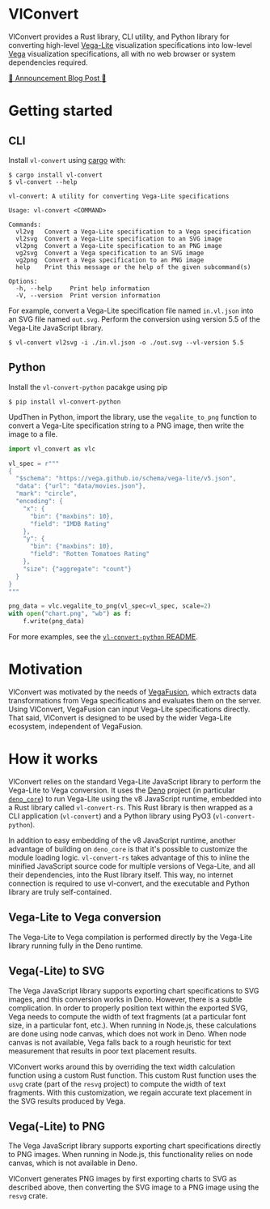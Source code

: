 # VlConvert
VlConvert provides a Rust library, CLI utility, and Python library for converting high-level [Vega-Lite](https://vega.github.io/vega-lite/) visualization specifications into low-level [Vega](https://vega.github.io/vega/) visualization specifications, all with no web browser or system dependencies required.

[:tada: Announcement Blog Post :tada:](https://medium.com/@jonmmease/introducing-vlconvert-c763f0076e89)

# Getting started
## CLI
Install `vl-convert` using [cargo](https://doc.rust-lang.org/cargo/) with:

```plain
$ cargo install vl-convert
$ vl-convert --help

vl-convert: A utility for converting Vega-Lite specifications

Usage: vl-convert <COMMAND>

Commands:
  vl2vg   Convert a Vega-Lite specification to a Vega specification
  vl2svg  Convert a Vega-Lite specification to an SVG image
  vl2png  Convert a Vega-Lite specification to an PNG image
  vg2svg  Convert a Vega specification to an SVG image
  vg2png  Convert a Vega specification to an PNG image
  help    Print this message or the help of the given subcommand(s)

Options:
  -h, --help     Print help information
  -V, --version  Print version information
```

For example, convert a Vega-Lite specification file named `in.vl.json` into an SVG file named `out.svg`. Perform the conversion using version 5.5 of the Vega-Lite JavaScript library.

```plain
$ vl-convert vl2svg -i ./in.vl.json -o ./out.svg --vl-version 5.5
```

## Python
Install the `vl-convert-python` pacakge using pip

```
$ pip install vl-convert-python
```

UpdThen in Python, import the library, use the `vegalite_to_png` function to convert a Vega-Lite specification string to a PNG image, then write the image to a file.

```python
import vl_convert as vlc

vl_spec = r"""
{
  "$schema": "https://vega.github.io/schema/vega-lite/v5.json",
  "data": {"url": "data/movies.json"},
  "mark": "circle",
  "encoding": {
    "x": {
      "bin": {"maxbins": 10},
      "field": "IMDB Rating"
    },
    "y": {
      "bin": {"maxbins": 10},
      "field": "Rotten Tomatoes Rating"
    },
    "size": {"aggregate": "count"}
  }
}
"""

png_data = vlc.vegalite_to_png(vl_spec=vl_spec, scale=2)
with open("chart.png", "wb") as f:
    f.write(png_data)
```

For more examples, see the [`vl-convert-python` README](https://github.com/jonmmease/vl-convert/tree/main/vl-convert-python#readme).

# Motivation
VlConvert was motivated by the needs of [VegaFusion](https://vegafusion.io/), which extracts data transformations from Vega specifications and evaluates them on the server. Using VlConvert, VegaFusion can input Vega-Lite specifications directly.  That said, VlConvert is designed to be used by the wider Vega-Lite ecosystem, independent of VegaFusion.

# How it works
VlConvert relies on the standard Vega-Lite JavaScript library to perform the Vega-Lite to Vega conversion.  It uses the [Deno](https://deno.land/) project (in particular [`deno_core`](https://github.com/denoland/deno/tree/main/core)) to run Vega-Lite using the v8 JavaScript runtime, embedded into a Rust library called `vl-convert-rs`. This Rust library is then wrapped as a CLI application (`vl-convert`) and a Python library using PyO3 (`vl-convert-python`).

In addition to easy embedding of the v8 JavaScript runtime, another advantage of building on `deno_core` is that it's possible to customize the module loading logic. `vl-convert-rs` takes advantage of this to inline the minified JavaScript source code for multiple versions of Vega-Lite, and all their dependencies, into the Rust library itself. This way, no internet connection is required to use vl-convert, and the executable and Python library are truly self-contained.

## Vega-Lite to Vega conversion
The Vega-Lite to Vega compilation is performed directly by the Vega-Lite library running fully in the Deno runtime.

## Vega(-Lite) to SVG
The Vega JavaScript library supports exporting chart specifications to SVG images, and this conversion works in Deno. However, there is a subtle complication. In order to properly position text within the exported SVG, Vega needs to compute the width of text fragments (at a particular font size, in a particular font, etc.). When running in Node.js, these calculations are done using node canvas, which does not work in Deno. When node canvas is not available, Vega falls back to a rough heuristic for text measurement that results in poor text placement results.

VlConvert works around this by overriding the text width calculation function using a custom Rust function. This custom Rust function uses the `usvg` crate (part of the `resvg` project) to compute the width of text fragments.  With this customization, we regain accurate text placement in the SVG results produced by Vega.

## Vega(-Lite) to PNG
The Vega JavaScript library supports exporting chart specifications directly to PNG images. When running in Node.js, this functionality relies on node canvas, which is not available in Deno.

VlConvert generates PNG images by first exporting charts to SVG as described above, then converting the SVG image to a PNG image using the `resvg` crate.
